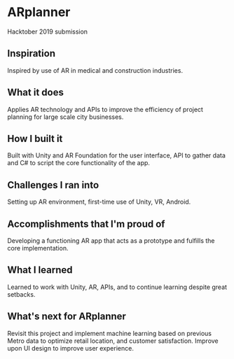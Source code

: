 # ARplanner
Hacktober 2019 submission 

## Inspiration
Inspired by use of AR in medical and construction industries.

## What it does
Applies AR technology and APIs to improve the efficiency of project planning for large scale city businesses.

## How I built it
Built with Unity and AR Foundation for the user interface, API to gather data and C# to script the core functionality of the app.

## Challenges I ran into
Setting up AR environment, first-time use of Unity, VR, Android.

## Accomplishments that I'm proud of
Developing a functioning AR app that acts as a prototype and fulfills the core implementation.

## What I learned
Learned to work with Unity, AR, APIs, and to continue learning despite great setbacks.
## What's next for ARplanner

Revisit this project and implement machine learning based on previous Metro data to optimize retail location, and customer satisfaction. Improve upon UI design to improve user experience. 


